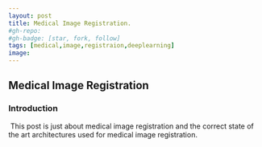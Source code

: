 ```yaml
---
layout: post
title: Medical Image Registration.
#gh-repo:
#gh-badge: [star, fork, follow]
tags: [medical,image,registraion,deeplearning]
image: 
---
```


## Medical Image Registration

### **Introduction**

​	This post is just about medical image registration and the correct state of the art architectures used for medical image registration.

